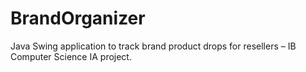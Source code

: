 # BrandOrganizer
Java Swing application to track brand product drops for resellers – IB Computer Science IA project.
